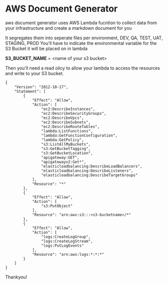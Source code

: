 # AWS Document Generator

aws document generator uses AWS Lambda fucntion to collect data from your infrastructure and create a markdown document for you

It segregates them into seperate files per environment, DEV, QA, TEST, UAT, STAGING, PROD
You'll have to indicate the environmental variable for the S3 Bucket it will be placed on in lambda

**S3_BUCKET_NAME** = \<name of your s3 bucket>

Then you'll need a read olicy to allow your lambda to access the resources and write to your S3 bucket.


```
{
    "Version": "2012-10-17",
    "Statement": [
        {
            "Effect": "Allow",
            "Action": [
                "ec2:DescribeInstances",
                "ec2:DescribeSecurityGroups",
                "ec2:DescribeVpcs",
                "ec2:DescribeSubnets",
                "ec2:DescribeRouteTables",
                "lambda:ListFunctions",
                "lambda:GetFunctionConfiguration",
                "lambda:GetPolicy",
                "s3:ListAllMyBuckets",
                "s3:GetBucketTagging",
                "s3:GetBucketLocation",
                "apigateway:GET",
                "apigatewayv2:Get*",
                "elasticloadbalancing:DescribeLoadBalancers",
                "elasticloadbalancing:DescribeListeners",
                "elasticloadbalancing:DescribeTargetGroups"
            ],
            "Resource": "*"
        },
        {
            "Effect": "Allow",
            "Action": [
                "s3:PutObject"
            ],
            "Resource": "arn:aws:s3:::<s3-bucketname>/*"
        },
        {
            "Effect": "Allow",
            "Action": [
                "logs:CreateLogGroup",
                "logs:CreateLogStream",
                "logs:PutLogEvents"
            ],
            "Resource": "arn:aws:logs:*:*:*"
        }
    ]
}
```

Thankyou!


